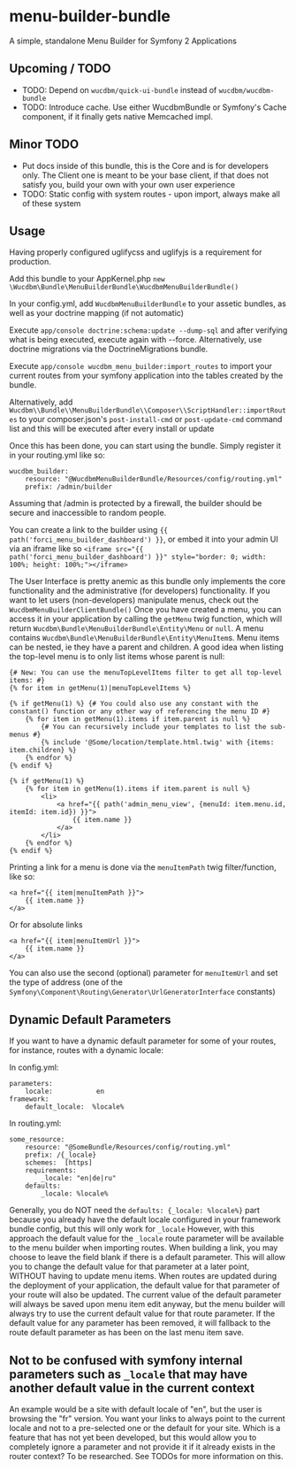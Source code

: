 # menu-builder-bundle
A simple, standalone Menu Builder for Symfony 2 Applications

## Upcoming / TODO

- TODO: Depend on `wucdbm/quick-ui-bundle` instead of `wucdbm/wucdbm-bundle`
- TODO: Introduce cache. Use either WucdbmBundle or Symfony's Cache component, if it finally gets native Memcached impl.

## Minor TODO
- Put docs inside of this bundle, this is the Core and is for developers only. The Client one is meant to be your base client, if that does not satisfy you, build your own with your own user experience
- TODO: Static config with system routes - upon import, always make all of these system

## Usage

Having properly configured uglifycss and uglifyjs is a requirement for production.

Add this bundle to your AppKernel.php `new \Wucdbm\Bundle\MenuBuilderBundle\WucdbmMenuBuilderBundle()`

In your config.yml, add `WucdbmMenuBuilderBundle` to your assetic bundles, as well as your doctrine mapping (if not automatic)

Execute `app/console doctrine:schema:update --dump-sql` and after verifying what is being executed, execute again with --force.
Alternatively, use doctrine migrations via the DoctrineMigrations bundle.

Execute `app/console wucdbm_menu_builder:import_routes` to import your current routes from your symfony application into the tables created by the bundle.

Alternatively, add `Wucdbm\\Bundle\\MenuBuilderBundle\\Composer\\ScriptHandler::importRoutes` to your composer.json's `post-install-cmd` or `post-update-cmd` command list and this will be executed after every install or update

Once this has been done, you can start using the bundle. Simply register it in your routing.yml like so:

```
wucdbm_builder:
    resource: "@WucdbmMenuBuilderBundle/Resources/config/routing.yml"
    prefix: /admin/builder
```

Assuming that /admin is protected by a firewall, the builder should be secure and inaccessible to random people.

You can create a link to the builder using `{{ path('forci_menu_builder_dashboard') }}`, or embed it into your admin UI via an iframe like so `<iframe src="{{ path('forci_menu_builder_dashboard') }}" style="border: 0; width: 100%; height: 100%;"></iframe>`

The User Interface is pretty anemic as this bundle only implements the core functionality and the administrative (for developers) functionality. 
If you want to let users (non-developers) manipulate menus, check out the `WucdbmMenuBuilderClientBundle()`
Once you have created a menu, you can access it in your application by calling the `getMenu` 
twig function, which will return `Wucdbm\Bundle\MenuBuilderBundle\Entity\Menu` or `null`. 
A menu contains `Wucdbm\Bundle\MenuBuilderBundle\Entity\MenuItem`s.
Menu items can be nested, ie they have a parent and children. 
A good idea when listing the top-level menu is to only list items whose parent is null:

```
{# New: You can use the menuTopLevelItems filter to get all top-level items: #}
{% for item in getMenu(1)|menuTopLevelItems %}
```


```
{% if getMenu(1) %} {# You could also use any constant with the constant() function or any other way of referencing the menu ID #}
    {% for item in getMenu(1).items if item.parent is null %}
        {# You can recursively include your templates to list the sub-menus #}
        {% include '@Some/location/template.html.twig' with {items: item.children} %}
    {% endfor %}
{% endif %}
```

```
{% if getMenu(1) %}
    {% for item in getMenu(1).items if item.parent is null %}
        <li>
            <a href="{{ path('admin_menu_view', {menuId: item.menu.id, itemId: item.id}) }}">
                {{ item.name }}
            </a>
        </li>
    {% endfor %}
{% endif %}
```

Printing a link for a menu is done via the `menuItemPath` twig filter/function, like so:

```
<a href="{{ item|menuItemPath }}">
    {{ item.name }}
</a>
```

Or for absolute links

```
<a href="{{ item|menuItemUrl }}">
    {{ item.name }}
</a>
```

You can also use the second (optional) parameter for `menuItemUrl` and set the type of address (one of the `Symfony\Component\Routing\Generator\UrlGeneratorInterface` constants)

## Dynamic Default Parameters

If you want to have a dynamic default parameter for some of your routes, for instance, routes with a dynamic locale:

In config.yml:
```
parameters:
    locale:           en
framework:
    default_locale:  %locale%
```

In routing.yml:
```
some_resource:
    resource: "@SomeBundle/Resources/config/routing.yml"
    prefix: /{_locale}
    schemes:  [https]
    requirements:
        _locale: "en|de|ru"
    defaults:
        _locale: %locale%
```
Generally, you do NOT need the `defaults: {_locale: %locale%}` part because you already have the default locale configured in your framework bundle config, but this will only work for `_locale`
However, with this approach the default value for the `_locale` route parameter will be available to the menu builder when importing routes.
When building a link, you may choose to leave the field blank if there is a default parameter. 
This will allow you to change the default value for that parameter at a later point, WITHOUT having to update menu items. 
When routes are updated during the deployment of your application, the default value for that parameter of your route will also be updated.
The current value of the default parameter will always be saved upon menu item edit anyway, but the menu builder will always try to use the current default value for that route parameter.
If the default value for any parameter has been removed, it will fallback to the route default parameter as has been on the last menu item save.

## Not to be confused with symfony internal parameters such as `_locale` that may have another default value in the current context
An example would be a site with default locale of "en", but the user is browsing the "fr" version. You want your links to always point to the current locale and not to a pre-selected one or the default for your site.
Which is a feature that has not yet been developed, but this would allow you to completely ignore a parameter and not provide it if it already exists in the router context? To be researched.
See TODOs for more information on this.